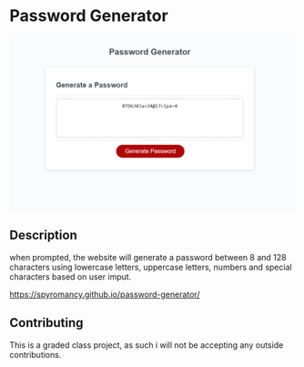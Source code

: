 # Password Generator

![An app window with the label Password Generator, an input field labeled Your Secure Password, and a Generate Password button.](./Capture.png)

## Description

when prompted, the website will generate a password between 8 and 128 characters using lowercase letters, uppercase letters, numbers and special characters based on user imput.

https://spyromancy.github.io/password-generator/

## Contributing

This is a graded class project, as such i will not be accepting any outside contributions.
